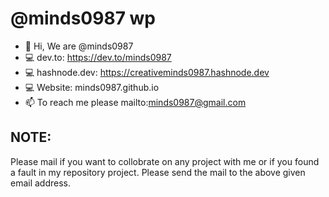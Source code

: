 # @minds0987 wp
- 👋 Hi, We are @minds0987
- 💻 dev.to: https://dev.to/minds0987
- 💻 hashnode.dev: https://creativeminds0987.hashnode.dev
- 💻 Website: minds0987.github.io
- 📫 To reach me please mailto:minds0987@gmail.com

## NOTE:
Please mail if you want to collobrate on any project with me or if you found a fault in my repository project. Please send the mail to the above given email address.
